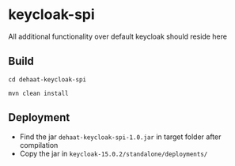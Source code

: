 # keycloak-spi
All additional functionality over default keycloak should reside here

## Build

```
cd dehaat-keycloak-spi

mvn clean install 
```

## Deployment

- Find the jar `dehaat-keycloak-spi-1.0.jar` in target folder after compilation
- Copy the jar in `keycloak-15.0.2/standalone/deployments/`
